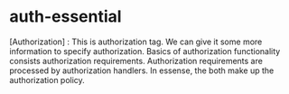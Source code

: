 # auth-essential

[Authorization] : This is authorization tag. We can give it some more information to specify authorization. 
Basics of authorization functionality consists authorization requirements. 
Authorization requirements are processed by authorization handlers. 
In essense, the both make up the authorization policy. 
